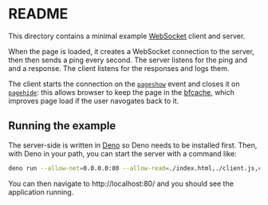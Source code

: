 # README

This directory contains a minimal example [WebSocket](https://developer.mozilla.org/en-US/docs/Web/API/WebSockets_API) client and server.

When the page is loaded, it creates a WebSocket connection to the server, then then sends a ping every second. The server listens for the ping and and a response. The client listens for the responses and logs them.

The client starts the connection on the [`pageshow`](https://developer.mozilla.org/en-US/docs/Web/API/Window/pageshow_event) event and closes it on [`pagehide`](https://developer.mozilla.org/en-US/docs/Web/API/Window/pagehide_event): this allows browser to keep the page in the [bfcache](https://developer.mozilla.org/en-US/docs/Glossary/bfcache), which improves page load if the user navogates back to it.

## Running the example

The server-side is written in [Deno](https://deno.com/) so Deno needs to be installed first. Then, with Deno in your path, you can start the server with a command like:

```bash
deno run --allow-net=0.0.0.0:80 --allow-read=./index.html,./client.js,client.css main.js
```

You can then navigate to http://localhost:80/ and you should see the application running.
